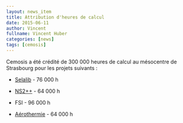 ```yaml
---
layout: news_item
title: Attribution d'heures de calcul
date: 2015-06-11
author: Vincent
fullname: Vincent Huber
categories: [news]
tags: [cemosis]
---
```


Cemosis a été crédité de 300 000 heures de calcul au mésocentre de Strasbourg pour les projets suivants :


- [Selalib](http://www.cemosis.fr/projets/interdisciplinaires/physique/fusion)  - 76 000 h

- [NS2++](http://www.cemosis.fr/projets/entreprises/ns2pp) - 64 000 h

- FSI - 96 000 h

- [Aérothermie](http://www.cemosis.fr/projets/entreprises/chorus) - 64 000 h